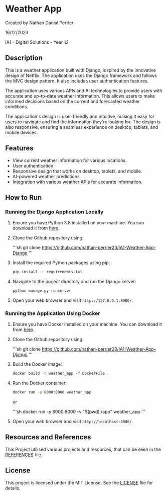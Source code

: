 # Weather App

Created by Nathan Danial Perrier

16/12/2023

IA1 - Digital Solutions - Year 12

## Description

This is a weather application built with Django, inspired by the innovative design of Netflix. The application uses the Django framework and follows the MVC design pattern. It also includes user authentication features.

The application uses various APIs and AI technologies to provide users with accurate and up-to-date weather information. This allows users to make informed decisions based on the current and forecasted weather conditions.

The application's design is user-friendly and intuitive, making it easy for users to navigate and find the information they're looking for. The design is also responsive, ensuring a seamless experience on desktop, tablets, and mobile devices.

## Features

- View current weather information for various locations.
- User authentication.
- Responsive design that works on desktop, tablets, and mobile.
- AI-powered weather predictions.
- Integration with various weather APIs for accurate information.

## How to Run

### Running the Django Application Locally

1. Ensure you have Python 3.8 installed on your machine. You can download it from [here](https://www.python.org/downloads/).

2. Clone the Github repository using:

    '''sh
    git clone https://github.com/nathan-perrier23/IA1-Weather-App-Django
    '''

3. Install the required Python packages using pip:

    ```sh
    pip install -r requirements.txt
    ```

4. Navigate to the project directory and run the Django server:

    ```sh
    python manage.py runserver
    ```

5. Open your web browser and visit `http://127.0.0.1:8000/`.

### Running the Application Using Docker

1. Ensure you have Docker installed on your machine. You can download it from [here](https://www.docker.com/products/docker-desktop).

2. Clone the Github repository using:

    '''sh
    git clone https://github.com/nathan-perrier23/IA1-Weather-App-Django
    '''

3. Build the Docker image:

    ```sh
    docker build -t weather_app -f DockerFile .
    ```

4. Run the Docker container:

    ```sh
    docker run -p 8000:8000 weather_app
    ```

    or 

    '''sh
    docker run -p 8000:8000 -v "$(pwd):/app" weather_app
    '''

5. Open your web browser and visit `http://localhost:8000/`.

## Resources and References

This Project utilised various projects and resources, that can be seen in the [REFERENCES](REFERENCES.md) file.

## License

This project is licensed under the MIT License. See the [LICENSE](LICENSE.md) file for details.
